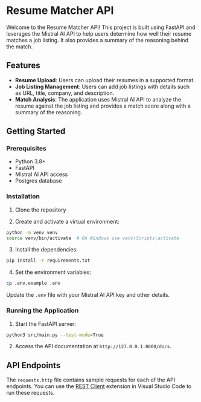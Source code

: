 # Resume Matcher API

Welcome to the Resume Matcher API! This project is built using FastAPI and leverages the Mistral AI API to help users determine how well their resume matches a job listing. It also provides a summary of the reasoning behind the match.

## Features

-   **Resume Upload**: Users can upload their resumes in a supported format.
-   **Job Listing Management**: Users can add job listings with details such as URL, title, company, and description.
-   **Match Analysis**: The application uses Mistral AI API to analyze the resume against the job listing and provides a match score along with a summary of the reasoning.

## Getting Started

### Prerequisites

-   Python 3.8+
-   FastAPI
-   Mistral AI API access
-   Postgres database

### Installation

1. Clone the repository

2. Create and activate a virtual environment:

```bash
python -m venv venv
source venv/bin/activate  # On Windows use venv\Scripts\activate
```

3. Install the dependencies:

```bash
pip install -r requirements.txt
```

4. Set the environment variables:

```bash
cp .env.example .env
```

Update the `.env` file with your Mistral AI API key and other details.

### Running the Application

1. Start the FastAPI server:

```bash
python3 src/main.py --test-mode=True
```

2. Access the API documentation at `http://127.0.0.1:8000/docs`.

## API Endpoints

The `requests.http` file contains sample requests for each of the API endpoints. You can use the [REST Client](https://marketplace.visualstudio.com/items?itemName=humao.rest-client) extension in Visual Studio Code to run these requests.

